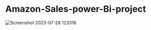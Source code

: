 # Amazon-Sales-power-Bi-project
![Screenshot 2023-07-28 123316](https://github.com/ravi26ranjan/Amazon-Sales-power-Bi-project/assets/122437216/2785ea06-6b02-4df7-9c2e-6308fdb6b422)
